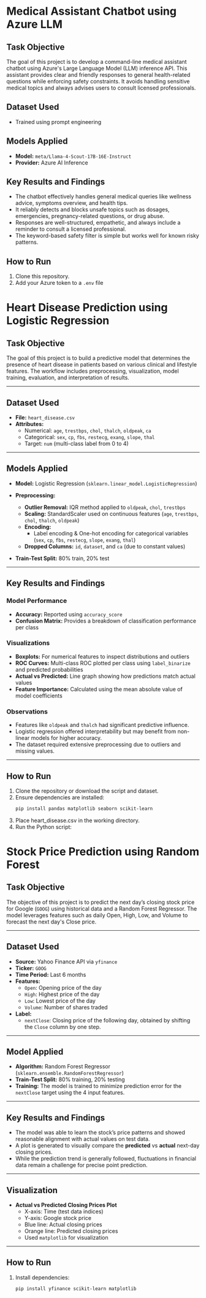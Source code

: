 # Medical Assistant Chatbot using Azure LLM

##  Task Objective
The goal of this project is to develop a command-line medical assistant chatbot using Azure's Large Language Model (LLM) inference API. This assistant provides clear and friendly responses to general health-related questions while enforcing safety constraints. It avoids handling sensitive medical topics and always advises users to consult licensed professionals.

##  Dataset Used
- Trained using prompt engineering

##  Models Applied
- **Model:** `meta/Llama-4-Scout-17B-16E-Instruct`  
- **Provider:** Azure AI Inference  

##  Key Results and Findings
- The chatbot effectively handles general medical queries like wellness advice, symptoms overview, and health tips.
- It reliably detects and blocks unsafe topics such as dosages, emergencies, pregnancy-related questions, or drug abuse.
- Responses are well-structured, empathetic, and always include a reminder to consult a licensed professional.
-  The keyword-based safety filter is simple but works well for known risky patterns.

## How to Run
1. Clone this repository.
2. Add your Azure token to a `.env` file


# Heart Disease Prediction using Logistic Regression

## Task Objective
The goal of this project is to build a predictive model that determines the presence of heart disease in patients based on various clinical and lifestyle features. The workflow includes preprocessing, visualization, model training, evaluation, and interpretation of results.

---

##  Dataset Used

- **File:** `heart_disease.csv`
- **Attributes:**
  - Numerical: `age`, `trestbps`, `chol`, `thalch`, `oldpeak`, `ca`
  - Categorical: `sex`, `cp`, `fbs`, `restecg`, `exang`, `slope`, `thal`
  - Target: `num` (multi-class label from 0 to 4)
---

## Models Applied

- **Model:** Logistic Regression (`sklearn.linear_model.LogisticRegression`)
- **Preprocessing:**
  - **Outlier Removal:** IQR method applied to `oldpeak`, `chol`, `trestbps`
  - **Scaling:** StandardScaler used on continuous features (`age`, `trestbps`, `chol`, `thalch`, `oldpeak`)
  - **Encoding:** 
    - Label encoding & One-hot encoding for categorical variables (`sex`, `cp`, `fbs`, `restecg`, `slope`, `exang`, `thal`)
  - **Dropped Columns:** `id`, `dataset`, and `ca` (due to constant values)

- **Train-Test Split:** 80% train, 20% test

---

## Key Results and Findings

###  Model Performance
- **Accuracy:** Reported using `accuracy_score`
- **Confusion Matrix:** Provides a breakdown of classification performance per class

###  Visualizations
- **Boxplots:** For numerical features to inspect distributions and outliers
- **ROC Curves:** Multi-class ROC plotted per class using `label_binarize` and predicted probabilities
- **Actual vs Predicted:** Line graph showing how predictions match actual values
- **Feature Importance:** Calculated using the mean absolute value of model coefficients

###  Observations
- Features like `oldpeak` and `thalch` had significant predictive influence.
- Logistic regression offered interpretability but may benefit from non-linear models for higher accuracy.
- The dataset required extensive preprocessing due to outliers and missing values.

---

## How to Run

1. Clone the repository or download the script and dataset.
2. Ensure dependencies are installed:
   ```bash
   pip install pandas matplotlib seaborn scikit-learn
3. Place heart_disease.csv in the working directory.
4. Run the Python script:



# Stock Price Prediction using Random Forest

## Task Objective

The objective of this project is to predict the next day’s closing stock price for Google (`GOOG`) using historical data and a Random Forest Regressor. The model leverages features such as daily Open, High, Low, and Volume to forecast the next day's Close price.

---

##  Dataset Used

- **Source:** Yahoo Finance API via `yfinance`
- **Ticker:** `GOOG`
- **Time Period:** Last 6 months
- **Features:**
  - `Open`: Opening price of the day
  - `High`: Highest price of the day
  - `Low`: Lowest price of the day
  - `Volume`: Number of shares traded
- **Label:**
  - `nextClose`: Closing price of the following day, obtained by shifting the `Close` column by one step.

---

##  Model Applied

- **Algorithm:** Random Forest Regressor (`sklearn.ensemble.RandomForestRegressor`)
- **Train-Test Split:** 80% training, 20% testing
- **Training:** The model is trained to minimize prediction error for the `nextClose` target using the 4 input features.

---

## Key Results and Findings

- The model was able to learn the stock’s price patterns and showed reasonable alignment with actual values on test data.
- A plot is generated to visually compare the **predicted** vs **actual** next-day closing prices.
- While the prediction trend is generally followed, fluctuations in financial data remain a challenge for precise point prediction.

---

## Visualization

- **Actual vs Predicted Closing Prices Plot**
  - X-axis: Time (test data indices)
  - Y-axis: Google stock price
  - Blue line: Actual closing prices
  - Orange line: Predicted closing prices
  - Used `matplotlib` for visualization

---

##  How to Run

1. Install dependencies:
   ```bash
   pip install yfinance scikit-learn matplotlib
